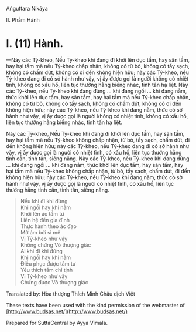 Aṅguttara Nikāya

II. Phẩm Hành

# I. (11) Hành.

—Này các Tỷ-kheo, Nếu Tỷ-kheo khi đang đi khởi lên dục tầm, hay sân tầm, hay hại tầm mà nếu Tỷ-kheo chấp nhận, không có từ bỏ, không có tẩy sạch, không có chấm dứt, không có đi đến không hiện hữu; này các Tỷ-kheo, nếu Tỷ-kheo đang đi có sở hành như vậy, vị ấy được gọi là người không có nhiệt tình, không có xấu hổ, liên tục thường hằng biếng nhác, tinh tấn hạ liệt. Này các Tỷ-kheo, nếu Tỷ-kheo khi đang đứng ... khi đang ngồi ... khi đang nằm, thức khởi lên dục tầm, hay sân tầm, hay hại tầm mà nếu Tỷ-kheo chấp nhận, không có từ bỏ, không có tẩy sạch, không có chấm dứt, không có đi đến không hiện hữu; này các Tỷ-kheo, nếu Tỷ-kheo khi đang nằm, thức có sở hành như vậy, vị ấy được gọi là người không có nhiệt tình, không có xấu hổ, liên tục thường hằng biếng nhác, tinh tấn hạ liệt.

Này các Tỷ-kheo, Nếu Tỷ-kheo khi đang đi khởi lên dục tầm, hay sân tầm, hay hại tầm mà nếu Tỷ-kheo không chấp nhận, từ bỏ, tẩy sạch, chấm dứt, đi đến không hiện hữu; này các Tỷ-kheo, nếu Tỷ-kheo đang đi có sở hành như vậy, vị ấy được gọi là người có nhiệt tình, có xấu hổ, liên tục thường hằng tinh cần, tinh tấn, siêng năng. Này các Tỷ-kheo, nếu Tỷ-kheo khi đang đứng ... khi đang ngồi ... khi đang nằm, thức khởi lên dục tầm, hay sân tầm, hay hại tầm mà nếu Tỷ-kheo không chấp nhận, từ bỏ, tẩy sạch, chấm dứt, đi đến không hiện hữu; này các Tỷ-kheo, nếu Tỷ-kheo khi đang nằm, thức có sở hành như vậy, vị ấy được gọi là người có nhiệt tình, có xấu hổ, liên tục thường hằng tinh cần, tinh tấn, siêng năng.

> Nếu khi đi khi đứng  
> Khi ngồi hay khi nằm  
> Khởi lên ác tầm tư  
> Liên hệ đến gia đình  
> Thực hành theo ác đạo  
> Mờ ám bởi si mê  
> Vị Tỷ-kheo như vậy  
> Không chứng Vô thượng giác  
> Ai khi đi khi đứng  
> Khi ngồi hay khi nằm  
> Ðiều phục được tâm tư  
> Yêu thích tầm chỉ tịnh  
> Vị Tỷ-kheo như vậy  
> Chứng được Vô thượng giác

Translated by: Hòa thượng Thích Minh Châu dịch Việt

These texts have been used with the kind permission of the webmaster of [http://www.budsas.net/](http://www.budsas.net/)

Prepared for SuttaCentral by Ayya Vimala.
